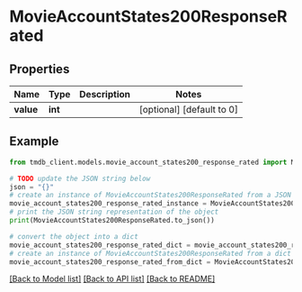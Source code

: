 # MovieAccountStates200ResponseRated


## Properties

Name | Type | Description | Notes
------------ | ------------- | ------------- | -------------
**value** | **int** |  | [optional] [default to 0]

## Example

```python
from tmdb_client.models.movie_account_states200_response_rated import MovieAccountStates200ResponseRated

# TODO update the JSON string below
json = "{}"
# create an instance of MovieAccountStates200ResponseRated from a JSON string
movie_account_states200_response_rated_instance = MovieAccountStates200ResponseRated.from_json(json)
# print the JSON string representation of the object
print(MovieAccountStates200ResponseRated.to_json())

# convert the object into a dict
movie_account_states200_response_rated_dict = movie_account_states200_response_rated_instance.to_dict()
# create an instance of MovieAccountStates200ResponseRated from a dict
movie_account_states200_response_rated_from_dict = MovieAccountStates200ResponseRated.from_dict(movie_account_states200_response_rated_dict)
```
[[Back to Model list]](../README.md#documentation-for-models) [[Back to API list]](../README.md#documentation-for-api-endpoints) [[Back to README]](../README.md)


